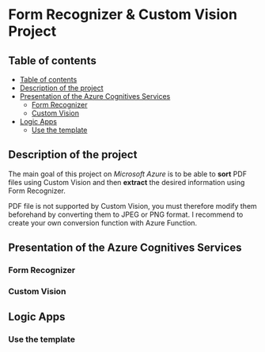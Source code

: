 # Form Recognizer & Custom Vision Project

## Table of contents

- [Table of contents](#table-of-contents)
- [Description of the project](#description-of-the-project)
- [Presentation of the Azure Cognitives Services](#presentation-of-the-azure-cognitives-services)
  * [Form Recognizer](#form-recognizer)
  * [Custom Vision](#custom-vision)
- [Logic Apps](#logic-apps)
  * [Use the template](#use-the-template)

## Description of the project

The main goal of this project on *Microsoft Azure* is to be able to **sort** PDF files using Custom Vision and then **extract** the desired information using Form Recognizer.

PDF file is not supported by Custom Vision, you must therefore modify them beforehand by converting them to JPEG or PNG format. I recommend to create your own conversion function with Azure Function.


## Presentation of the Azure Cognitives Services

### Form Recognizer

### Custom Vision



## Logic Apps

### Use the template


